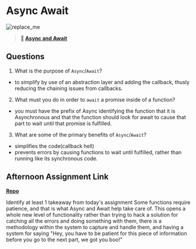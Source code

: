 # Async Await

![replace_me](https://codeworks.blob.core.windows.net/public/assets/img/illustrations/placeholder.svg)

> **📖 [Async and Await](https://codeworksacademy.com/fs-student-guide/resources/wk4/03-Async-Await)**

## Questions

1. What is the purpose of `Async`/`Await`?
 - to simplify by use of an abstraction layer and adding the callback, thusly reducing the chaining issues from callbacks.
2. What must you do in order to  `await` a promise inside of a function?
- you must have the prefix of Async identifying the function that it is Asynchronous and that the function should look for await to cause that part to wait until that promise is fulfilled.

3. What are some of the primary benefits of `Async`/`Await`?
- simplifies the code(callback hell)
- prevents errors by causing functions to wait until fulfilled, rather than running like its synchronous code.

## Afternoon Assignment Link

**[Repo](https://github.com/DaneBarber/PokeDex)**

Identify at least 1 takeaway from today's assignment
Some functions require patience, and that is what Async and Await help take care of. This opens a whole new level of functionality rather than trying to hack a solution for catching all the errors and doing something with them, there is a methodology within the system to capture and handle them, and having a system for saying "Hey, you have to be patient for this piece of information before you go to the next part, we got you boo!"